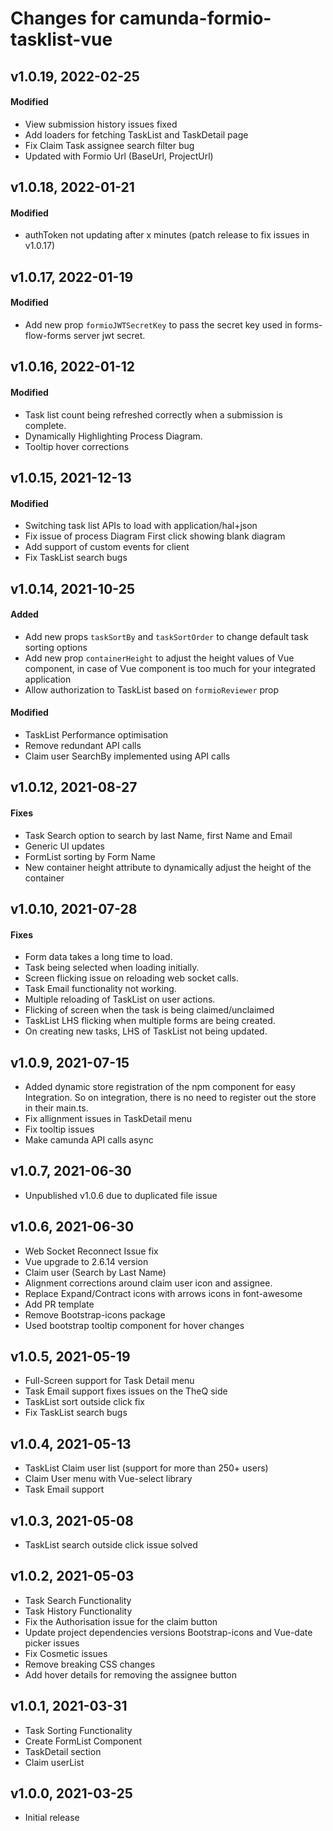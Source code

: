 # Changes for camunda-formio-tasklist-vue

## v1.0.19, 2022-02-25

#### Modified

- View submission history issues fixed 
- Add loaders for fetching TaskList and TaskDetail page
- Fix Claim Task assignee search filter bug
- Updated with Formio Url (BaseUrl, ProjectUrl) 

## v1.0.18, 2022-01-21

#### Modified

- authToken not updating after x minutes (patch release to fix issues in v1.0.17)

## v1.0.17, 2022-01-19

#### Modified

- Add new prop `formioJWTSecretKey` to pass the secret key used in forms-flow-forms server jwt secret.

## v1.0.16, 2022-01-12

#### Modified

- Task list count being refreshed correctly when a submission is complete.
- Dynamically Highlighting Process Diagram.
- Tooltip hover corrections

## v1.0.15, 2021-12-13

#### Modified

- Switching task list APIs to load with application/hal+json
- Fix issue of process Diagram First click showing blank diagram
- Add support of custom events for client
- Fix TaskList search bugs

## v1.0.14, 2021-10-25

#### Added

- Add new props `taskSortBy` and `taskSortOrder` to change default task sorting options
- Add new prop `containerHeight` to adjust the height values of Vue component, in case of Vue component is too much for your integrated application
- Allow authorization to TaskList based on `formioReviewer` prop

#### Modified

- TaskList Performance optimisation
- Remove redundant API calls
- Claim user SearchBy implemented using API calls

## v1.0.12, 2021-08-27

#### Fixes

- Task Search option to search by last Name, first Name and Email
- Generic UI updates
- FormList sorting by Form Name
- New container height attribute to dynamically adjust the height of the container

## v1.0.10, 2021-07-28

#### Fixes

- Form data takes a long time to load.
- Task being selected when loading initially.
- Screen flicking issue on reloading web socket calls.
- Task Email functionality not working.
- Multiple reloading of TaskList on user actions.
- Flicking of screen when the task is being claimed/unclaimed
- TaskList LHS flicking when multiple forms are being created.
- On creating new tasks, LHS of TaskList not being updated.

## v1.0.9, 2021-07-15

- Added dynamic store registration of the npm component for easy Integration. So on integration, there is no need to register out the store in their main.ts.
- Fix allignment issues in TaskDetail menu
- Fix tooltip issues
- Make camunda API calls async

## v1.0.7, 2021-06-30

- Unpublished  v1.0.6 due to duplicated  file issue

## v1.0.6, 2021-06-30

- Web Socket Reconnect Issue fix
- Vue upgrade to 2.6.14 version
- Claim user (Search by Last Name)
- Alignment corrections around claim user icon and assignee.
- Replace Expand/Contract icons with arrows icons in font-awesome
- Add PR template
- Remove Bootstrap-icons package
- Used bootstrap tooltip component for hover changes

## v1.0.5, 2021-05-19

- Full-Screen support for Task Detail menu
- Task Email support fixes issues on the TheQ side
- TaskList sort outside click fix
- Fix TaskList search bugs

## v1.0.4, 2021-05-13

- TaskList Claim user list (support for more than 250+ users)
- Claim User menu with Vue-select library
- Task Email support

## v1.0.3, 2021-05-08

- TaskList search outside click issue solved

## v1.0.2, 2021-05-03

- Task Search Functionality
- Task History Functionality
- Fix the Authorisation issue for the claim button
- Update project dependencies versions Bootstrap-icons and Vue-date picker issues
- Fix Cosmetic issues
- Remove breaking CSS changes
- Add hover details for removing the assignee button

## v1.0.1, 2021-03-31

- Task Sorting Functionality
- Create FormList Component
- TaskDetail section
- Claim userList

## v1.0.0, 2021-03-25

- Initial release
